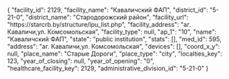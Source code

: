{
    "facility_id": 2129,
    "facility_name": "Каваличский ФАП",
    "district_id": "5-21-0",
    "district_name": "Стародорожский район",
    "facility_url": "https:\/\/starcrb.by\/structure\/lpu_list.php",
    "facility_address": "аг. Каваличи,ул. Комсомольская",
    "facility_type": null,
    "ap_1": "10",
    "name": "Каваличский ФАП",
    "state": "public institution",
    "stats": [],
    "med_id": 595,
    "address": "аг. Каваличи,ул. Комсомольская",
    "devices": [],
    "coord_x_y": null,
    "place_name": "Старые Дороги",
    "place_type": "city",
    "localties_key": 123,
    "year_of_closing": null,
    "year_of_opening": "0",
    "healthcare_facility_key": 2129,
    "administrative_division_id": "5-21-0"
}